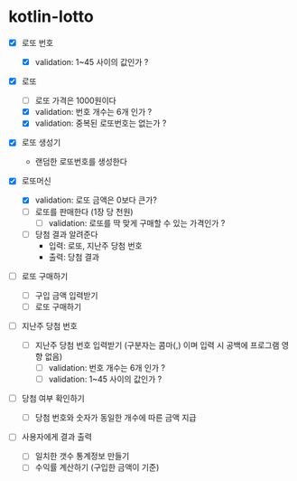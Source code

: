 # kotlin-lotto


- [X] 로또 번호  
  - [X] validation: 1~45 사이의 값인가 ?  

- [X] 로또
  - [ ] 로또 가격은 1000원이다
  - [X] validation: 번호 개수는 6개 인가 ?  
  - [X] validation: 중복된 로또번호는 없는가 ?  

- [X] 로또 생성기
  - 랜덤한 로또번호를 생성한다

- [X] 로또머신
  - [X] validation: 로또 금액은 0보다 큰가?
  - [ ] 로또를 판매한다 (1장 당 천원)
    - [ ] validation: 로또를 딱 맞게 구매할 수 있는 가격인가 ?  
  - [ ] 당첨 결과 알려준다 
    - 입력: 로또, 지난주 당첨 번호
    - 출력: 당첨 결과

- [ ] 로또 구매하기  
  - [ ] 구입 금액 입력받기  
  - [ ] 로또 구매하기

- [ ] 지난주 당첨 번호
  - [ ] 지난주 당첨 번호 입력받기 (구분자는 콤마(,) 이며 입력 시 공백에 프로그램 영향 없음)  
    - [ ] validation: 번호 개수는 6개 인가 ?  
    - [ ] validation: 1~45 사이의 값인가 ?  

- [ ] 당첨 여부 확인하기  
  - [ ] 당첨 번호와 숫자가 동일한 개수에 따른 금액 지급


- [ ] 사용자에게 결과 출력
  - [ ] 일치한 갯수 통계정보 만들기  
  - [ ] 수익률 계산하기 (구입한 금액이 기준)  
